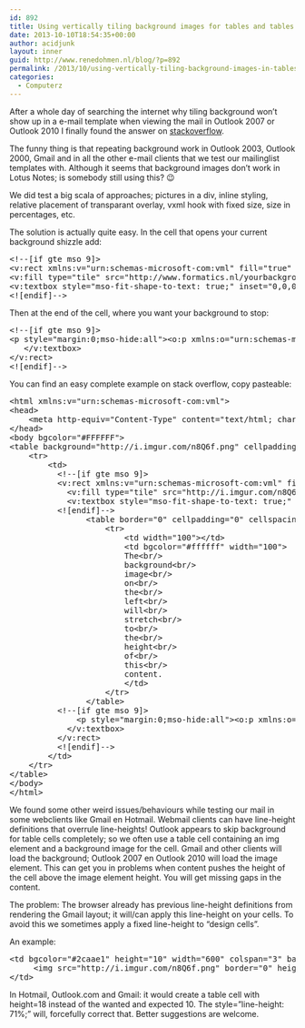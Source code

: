 ```yaml
---
id: 892
title: Using vertically tiling background images for tables and tables cells in outlook 2007 and outlook 2010 to make fancy e-mail newsletters
date: 2013-10-10T18:54:35+00:00
author: acidjunk
layout: inner
guid: http://www.renedohmen.nl/blog/?p=892
permalink: /2013/10/using-vertically-tiling-background-images-in-tables-and-table-cells-in-outlook-2007-and-outlook-2010-to-make-fancy-e-mail-newsletters/
categories:
  - Computerz
---
```

After a whole day of searching the internet why tiling background won&#8217;t show up in a e-mail template when viewing the mail in Outlook 2007 or Outlook 2010 I finally found the answer on [stackoverflow](http://stackoverflow.com/questions/13335043/repeating-background-image-in-outlook-2007-2010-2013-and-gmail).

The funny thing is that repeating background work in Outlook 2003, Outlook 2000, Gmail and in all the other e-mail clients that we test our mailinglist templates with. Although it seems that background images don&#8217;t work in Lotus Notes; is somebody still using this? 😉

We did test a big scala of approaches; pictures in a div, inline styling, relative placement of transparant overlay, vxml hook with fixed size, size in percentages, etc.

The solution is actually quite easy. In the cell that opens your current background shizzle add:

<pre class="prettyprint">&lt;!--[if gte mso 9]&gt;
&lt;v:rect xmlns:v="urn:schemas-microsoft-com:vml" fill="true" stroke="false" style="width: 200px;"&gt;
&lt;v:fill type="tile" src="http://www.formatics.nl/yourbackground.png" color="#f6f6f6" /&gt;
&lt;v:textbox style="mso-fit-shape-to-text: true;" inset="0,0,0,0"&gt;
&lt;![endif]--&gt;
</pre>

Then at the end of the cell, where you want your background to stop:

<pre class="prettyprint">&lt;!--[if gte mso 9]&gt;
&lt;p style="margin:0;mso-hide:all"&gt;&lt;o:p xmlns:o="urn:schemas-microsoft-com:office:office"&gt;&nbsp;&lt;/o:p&gt;&lt;/p&gt;
   &lt;/v:textbox&gt;
&lt;/v:rect&gt;
&lt;![endif]--&gt;
</pre>

You can find an easy complete example on stack overflow, copy pasteable:

<pre class="prettyprint">&lt;html xmlns:v="urn:schemas-microsoft-com:vml"&gt;
&lt;head&gt;
    &lt;meta http-equiv="Content-Type" content="text/html; charset=utf-8"&gt;
&lt;/head&gt;
&lt;body bgcolor="#FFFFFF"&gt;
&lt;table background="http://i.imgur.com/n8Q6f.png" cellpadding="0" cellspacing="0" width="200"&gt;
    &lt;tr&gt;
        &lt;td&gt;
          &lt;!--[if gte mso 9]&gt;
          &lt;v:rect xmlns:v="urn:schemas-microsoft-com:vml" fill="true" stroke="false" style="width: 200px;"&gt;
            &lt;v:fill type="tile" src="http://i.imgur.com/n8Q6f.png" color="#f6f6f6" /&gt;
            &lt;v:textbox style="mso-fit-shape-to-text: true;" inset="0,0,0,0"&gt;
          &lt;![endif]--&gt;
                &lt;table border="0" cellpadding="0" cellspacing="0"&gt;
                    &lt;tr&gt;
                        &lt;td width="100"&gt;&lt;/td&gt;
                        &lt;td bgcolor="#ffffff" width="100"&gt;
                        The&lt;br/&gt;
                        background&lt;br/&gt;
                        image&lt;br/&gt;
                        on&lt;br/&gt;
                        the&lt;br/&gt;
                        left&lt;br/&gt;
                        will&lt;br/&gt;
                        stretch&lt;br/&gt;
                        to&lt;br/&gt;
                        the&lt;br/&gt;
                        height&lt;br/&gt;
                        of&lt;br/&gt;
                        this&lt;br/&gt;
                        content.
                        &lt;/td&gt;
                    &lt;/tr&gt;
                &lt;/table&gt;
          &lt;!--[if gte mso 9]&gt;
              &lt;p style="margin:0;mso-hide:all"&gt;&lt;o:p xmlns:o="urn:schemas-microsoft-com:office:office"&gt;&nbsp;&lt;/o:p&gt;&lt;/p&gt;
            &lt;/v:textbox&gt;
          &lt;/v:rect&gt;
          &lt;![endif]--&gt;
        &lt;/td&gt;
    &lt;/tr&gt;
&lt;/table&gt;
&lt;/body&gt;
&lt;/html&gt;
</pre>

We found some other weird issues/behaviours while testing our mail in some webclients like Gmail en Hotmail. Webmail clients can have line-height definitions that overrule line-heights! Outlook appears to skip background for table cells completely; so we often use a table cell containing an img element and a background image for the cell. Gmail and other clients will load the background; Outlook 2007 en Outlook 2010 will load the image element. This can get you in problems when content pushes the height of the cell above the image element height. You will get missing gaps in the content.

The problem: The browser already has previous line-height definitions from rendering the Gmail layout; it will/can apply this line-height on your cells. To avoid this we sometimes apply a fixed line-height to &#8220;design cells&#8221;.

An example:

<pre class="prettyprint">&lt;td bgcolor="#2caae1" height="10" width="600" colspan="3" background="http://i.imgur.com/n8Q6f.png" valign="bottom" style="background-image: url(http://i.imgur.com/n8Q6f.png); background-position: top; line-height: 71%;"&gt;
     &lt;img src="http://i.imgur.com/n8Q6f.png" border="0" height="10" width="600"&gt;
&lt;/td&gt;
</pre>

In Hotmail, Outlook.com and Gmail: it would create a table cell with height=18 instead of the wanted and expected 10. The style=&#8221;line-height: 71%;&#8221; will, forcefully correct that. Better suggestions are welcome.